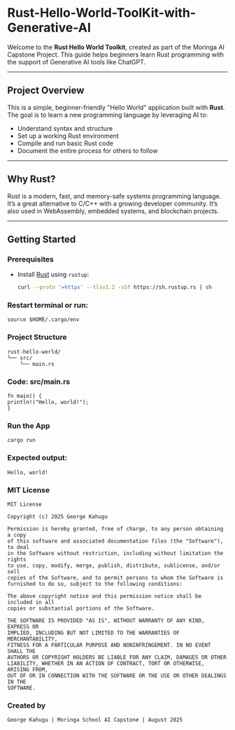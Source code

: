 # Rust-Hello-World-ToolKit-with-Generative-AI
Welcome to the **Rust Hello World Toolkit**, created as part of the Moringa AI Capstone Project. This guide helps beginners learn Rust programming with the support of Generative AI tools like ChatGPT.

---

##  Project Overview

This is a simple, beginner-friendly "Hello World" application built with **Rust**. The goal is to learn a new programming language by leveraging AI to:
- Understand syntax and structure
- Set up a working Rust environment
- Compile and run basic Rust code
- Document the entire process for others to follow

---

##  Why Rust?

Rust is a modern, fast, and memory-safe systems programming language. It’s a great alternative to C/C++ with a growing developer community. It’s also used in WebAssembly, embedded systems, and blockchain projects.

---

##  Getting Started

### Prerequisites
- Install [Rust](https://www.rust-lang.org/tools/install) using `rustup`:
  ```bash
  curl --proto '=https' --tlsv1.2 -sSf https://sh.rustup.rs | sh

### Restart terminal or run:
    source $HOME/.cargo/env
    
### Project Structure
    rust-hello-world/
    └── src/
        └── main.rs
        
### Code: src/main.rs
    fn main() {
    println!("Hello, world!");
    }

### Run the App
    cargo run

### Expected output:
    Hello, world!
    
### MIT License
    
    MIT License
    
    Copyright (c) 2025 George Kahugu
    
    Permission is hereby granted, free of charge, to any person obtaining a copy
    of this software and associated documentation files (the "Software"), to deal
    in the Software without restriction, including without limitation the rights
    to use, copy, modify, merge, publish, distribute, sublicense, and/or sell
    copies of the Software, and to permit persons to whom the Software is
    furnished to do so, subject to the following conditions:
    
    The above copyright notice and this permission notice shall be included in all
    copies or substantial portions of the Software.
    
    THE SOFTWARE IS PROVIDED "AS IS", WITHOUT WARRANTY OF ANY KIND, EXPRESS OR
    IMPLIED, INCLUDING BUT NOT LIMITED TO THE WARRANTIES OF MERCHANTABILITY,
    FITNESS FOR A PARTICULAR PURPOSE AND NONINFRINGEMENT. IN NO EVENT SHALL THE
    AUTHORS OR COPYRIGHT HOLDERS BE LIABLE FOR ANY CLAIM, DAMAGES OR OTHER
    LIABILITY, WHETHER IN AN ACTION OF CONTRACT, TORT OR OTHERWISE, ARISING FROM,
    OUT OF OR IN CONNECTION WITH THE SOFTWARE OR THE USE OR OTHER DEALINGS IN THE
    SOFTWARE.


###  Created by
    George Kahugu | Moringa School AI Capstone | August 2025

